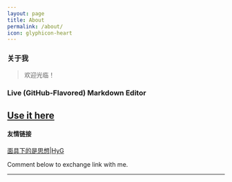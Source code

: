 ```yaml
---
layout: page
title: About
permalink: /about/
icon: glyphicon-heart
---
```


### 关于我

>欢迎光临！
### Live (GitHub-Flavored) Markdown Editor

[Use it here](//gj3169.github.io/markdown-editor)
---

#### 友情链接


[面具下的是思想](http://www.wooyun.cc/)|[HyG](http://gaohaoyang.github.io/)

Comment below to exchange link with me.  

---

